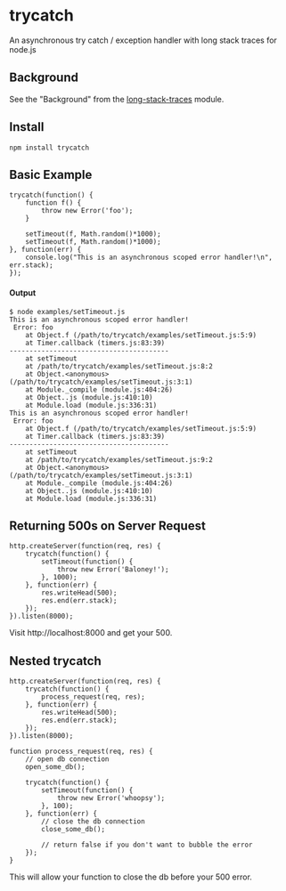 trycatch
=======

An asynchronous try catch / exception handler with long stack traces for node.js

Background
----------

See the "Background" from the [long-stack-traces](https://github.com/tlrobinson/long-stack-traces) module.

Install
-------

	npm install trycatch

Basic Example
-------------

	trycatch(function() {
		function f() {
			throw new Error('foo');
		}

		setTimeout(f, Math.random()*1000);
		setTimeout(f, Math.random()*1000);
	}, function(err) {
		console.log("This is an asynchronous scoped error handler!\n", err.stack);
	});

#### Output

	$ node examples/setTimeout.js
	This is an asynchronous scoped error handler!
	 Error: foo
	    at Object.f (/path/to/trycatch/examples/setTimeout.js:5:9)
	    at Timer.callback (timers.js:83:39)
	----------------------------------------
	    at setTimeout
	    at /path/to/trycatch/examples/setTimeout.js:8:2
	    at Object.<anonymous> (/path/to/trycatch/examples/setTimeout.js:3:1)
	    at Module._compile (module.js:404:26)
	    at Object..js (module.js:410:10)
	    at Module.load (module.js:336:31)
	This is an asynchronous scoped error handler!
	 Error: foo
	    at Object.f (/path/to/trycatch/examples/setTimeout.js:5:9)
	    at Timer.callback (timers.js:83:39)
	----------------------------------------
	    at setTimeout
	    at /path/to/trycatch/examples/setTimeout.js:9:2
	    at Object.<anonymous> (/path/to/trycatch/examples/setTimeout.js:3:1)
	    at Module._compile (module.js:404:26)
	    at Object..js (module.js:410:10)
	    at Module.load (module.js:336:31)


Returning 500s on Server Request
--------------------------------

	http.createServer(function(req, res) {
		trycatch(function() {
			setTimeout(function() {
				throw new Error('Baloney!');
			}, 1000);
		}, function(err) {
			res.writeHead(500);
			res.end(err.stack);
		});
	}).listen(8000);

Visit http://localhost:8000 and get your 500.

Nested trycatch
---------------

	http.createServer(function(req, res) {
		trycatch(function() {
			process_request(req, res);
		}, function(err) {
			res.writeHead(500);
			res.end(err.stack);
		});
	}).listen(8000);

	function process_request(req, res) {
		// open db connection
		open_some_db();

		trycatch(function() {
			setTimeout(function() {
				throw new Error('whoopsy');
			}, 100);
		}, function(err) {
			// close the db connection
			close_some_db();

			// return false if you don't want to bubble the error
		});
	}

This will allow your function to close the db before your 500 error.
